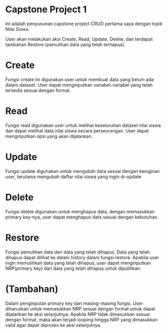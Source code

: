 # Capstone Project 1
Ini adalah penyusunan capstone project CRUD pertama saya dengan topik Nilai Siswa. 

User akan melakukan aksi Create, Read, Update, Delete, dan terdapat tambahan Restore (pemulihan data yang telah terhapus).

# **Create**
Fungsi create ini digunakan user untuk membuat data yang belum ada dalam dataset. User dapat menginputkan variabel-variabel yang telah tersedia sesuai dengan format.

# **Read**
Fungsi read digunakan user untuk melihat keseluruhan dataset nilai siswa dan dapat melihat data nilai siswa secara perseorangan. User dapat menginputkan opsi yang akan dijalankan.

# **Update**
Fungsi update digunakan untuk mengubah data sesuai dengan keinginan user, terutama mengubah daftar nilai siswa yang ingin di-update

# **Delete**
Fungsi delete digunakan untuk menghapus data, dengan memasukkan primary key-nya, user dapat menghapus data sesuai dengan kebutuhan. 

# **Restore**
Fungsi pemulihan data dari data yang telah dihapus. Data yang telah dihapus dapat dilihat ke dalam history dalam fungsi restore. Apabila user ingin memulihkan data yang telah dihapus, user dapat menginputkan NRP(primary key) dari data yang telah dihapus untuk dipulihkan. 

# (Tambahan)
Dalam penginputan primary key dari masing-masing fungsi. User diharuskan untuk memasukkan NRP sesuai dengan format untuk dapat dijalankan ke aksi selanjutnya. Apabila NRP tidak dimasukkan sesuai dengan format, maka akan terjadi looping hingga NRP yang dimasukkan valid agar dapat diproses ke aksi selanjutnya.

